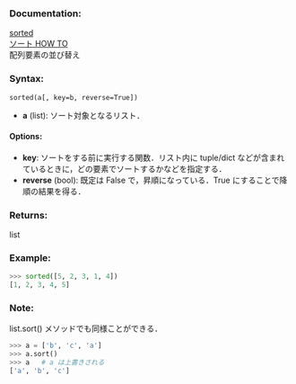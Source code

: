 ### Documentation:

[sorted](https://docs.python.org/ja/3/library/functions.html#sorted)  
[ソート HOW TO](https://docs.python.org/ja/3/howto/sorting.html)  
配列要素の並び替え

### Syntax:

```sorted(a[, key=b, reverse=True])```

- **a** (list): ソート対象となるリスト．

#### Options:

- **key**: ソートをする前に実行する関数．リスト内に tuple/dict などが含まれているときに，どの要素でソートするかなどを指定する．
- **reverse** (bool): 既定は False で，昇順になっている．True にすることで降順の結果を得る．

### Returns:

list

### Example:

```python
>>> sorted([5, 2, 3, 1, 4])
[1, 2, 3, 4, 5]
```

### Note:

list.sort() メソッドでも同様ことができる．

```python
>>> a = ['b', 'c', 'a']
>>> a.sort()
>>> a   # a は上書きされる
['a', 'b', 'c']
```
